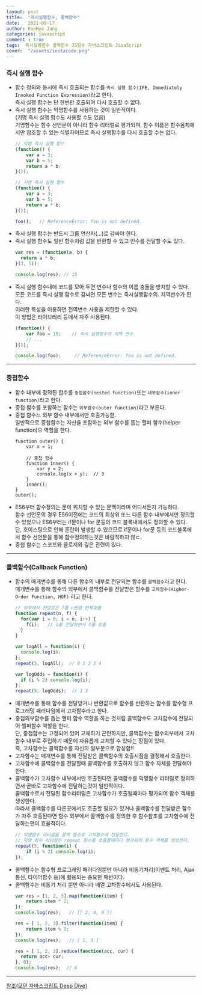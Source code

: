 ```yaml
---
layout: post
title:  "즉시실행함수, 콜백함수"
date:   2021-09-17
author: EunHye Jung
categories: javascript
comment : true
tags:  즉시실행함수 콜백함수 JS함수 자바스크립트 JavaScript
cover:  "/assets/instacode.png"
---
```

    
### 즉시 실행 함수      
    
* 함수 정의와 동시에 즉시 호출되는 함수를 `즉시 실행 함수(IFE, Immediately Invoked Function Expression)`라고 한다.  
  즉시 실행 함수는 단 한번만 호출되며 다시 호출할 수 없다.   
* 즉시 실행 함수는 익명함수를 사용하는 것이 일반적이다.  
  (기명 즉시 실행 함수도 사용할 수도 있음)    
  기명함수는 함수 선언문이 아니라 함수 리터럴로 평가되며, 함수 이름은 함수몸체에서만 참조할 수 있는 식별자이므로 즉시 실행함수를 다시 호출할 수는 없다.  
  ```javascript
  // 익명 즉시 실행 함수
  (function() {
      var a = 3;
      var b = 5;
      return a * b;
  }());
  
  // 기명 즉시 실행 함수
  (function() {
      var a = 3;
      var b = 5;
      return a * b;
  }());   
  
  foo();   // ReferenceError: foo is not defined.   
  ```       
* 즉시 실행 함수는 반드시 그룹 연산자(...)로 감싸야 한다.  
* 즉시 실행 함수도 일반 함수처럼 값을 반환할 수 있고 인수를 전달할 수도 있다.
  ```javascript   
  var res = (function(a, b) {
    return a * b;
  }(3, 5));   
  
  console.log(res); // 15
  ```     
 * 즉시 실행 함수내에 코드를 모아 두면 변수나 함수의 이름 충돌을 방지할 수 있다.  
   모든 코드를 즉시 실행 함수로 감싸면 모든 변수는 즉시실행함수의. 지역변수가 된다.   
   이러한 특성을 이용하면 전역변수 사용을 제한할 수 있다.  
   이 방법은 라이브러리 등에서 자주 사용된다.
   ```javascript   
   (function() {
       var foo = 10;    // 즉시 실행함수의 지역 변수
       // ... 
   }());
   
   console.log(foo);     // ReferenceError: foo is not defined. 
   ```     
       
- - -       
    
    
### 중첩함수     
    
* 함수 내부에 정의된 합수를 `중첩함수(nested function)`또는 `내부함수(inner function)`라고 한다.   
* 중첩 함수를 포함하는 함수는 `외부함수(outer function)`라고 부른다.   
* 중첩 함수느 외부 함수 내부에서만 호출가능핟.  
  일반적으로 중첩함수는 자신을 포함하는 외부 함수를 돕는 헬퍼 함수(helper function)으 역할을 한다.
  ```javascript.  
  function outer() {
      var x = 1;
      
      // 중첩 함수
      function inner() {
          var y = 2;
          console.log(x + y);  // 3 
      }
      inner();
  }
  outer();      
  ```     
* ES6부터 함수정의는 문이 위치할 수 있는 문맥이라며 어디서든지 가능하다.  
  함수 선언문의 경우 ES6이전에는 코드의 최상위 또느 다른 함수 내부에서만 정의할 수 있었으나 ES6부터는 if문이나 for 문등의 코드 블록내에서도 정의할 수 있다.  
  단, 호이스팅으로 인해 혼란이 발생할 수 있으므로 if문이나 for문 등의 코드블록에서 함수 선언문을 통해 함수정의하는것은 바람직하지 않ㄷ.  
* 중첩 함수는 스코프와 클로저와 깊은 관련이 있다.   
      
       
- - -   
   
     
### 콜백함수(Callback Function)    
    
* 함수의 매개변수를 통해 다른 함수의 내부로 전달되는 함수를 `콜백함수`라고 한다.  
  매개변수를 통해 함수의 외부에서 콜백함수를 전달받은 함수를 `고차함수(Higher-Order Function, HOF)` 라고 한다.
  ```javascript   
  // 외부에서 전달받은 f를 n만큼 반복호출
  function repeat(n, f) {
    for(var i = 0; i < n; i++) {
      f(i);   // i를 전달하면서 f를 호출
    }
  }
  
  var logAll = function(i) {
    console.log(i);
  };
  repeat(5, logAll);  // 0 1 2 3 4 
  
  var logOdds = function(i) {
    if (i % 2) console.log(i);  
  };
  repeat(5, logOdds);  // 1 3
  ```   
* 매개변수를 통해 함수를 전달받거나 반환값으로 함수를 반환하는 함수를 함수형 프로그래밍 패러다임에서 고차함수라고 한다.   
* 중첩외부함수를 돕는 헬퍼 함수 역할을 하는 것처럼 콜백함수도 고차함수에 전달되어 헬퍼함수 역할을 한다.   
  단, 중첩함수는 고정되어 있어 교체하기 곤란하지만, 콜백함수는 함수외부에서 고차함수 내부로 주입하기 때문에 자유롭게 교체할 수 있다는 장점이 있다.   
  즉, 고차함수는 콜백함수를 자신의 일부분으로 합성함!!  
* 고차함수는 매개변수를 통해 전달받은 콜백함수의 호출시점을 결정해서 호출한다.  
* 고차함수에 콜백함수를 전달할때 콜백함수를 호출하지 않고 함수 자체를 전달해야 한다.  
* 콜백함수가 고차함수 내부에서만 호출된다면 콜백함수를 익명함수 리터럴로 정의하면서 곧바로 고차함수에 전달하는것이 일반적이다.    
  콜백함수로서 전달된 함수리터럴은 고차함수가 호출될때마다 평가되어 함수 객체를 생성한다.  
  따라서 콜백함수를 다른곳에서도 호출할 필요가 있거나 콜백함수를 전달받은 함수가 자주 호출된다면 함수 외부에서 콜백함수를 정의한 후 함수참조를 고차함수에 전달하는편이 효율적이다.
  ```javascript   
  // 익명함수 리터럴을 콜백 함수로 고차함수에 전달한다.  
  // 익명 함수 리터럴은 repeat 함수를 호출할때마다 평가되어 함수 객체를 생성한다.  
  repeat(5, function(i) {
      if (i % 2) console.log(i);  
  });
  ```   
* 콜백함수는 함수형 프로그래밍 패러다임뿐만 아니라 비동기처리(이벤트 처리, Ajax 통신, 타이머함수 등)에 활용되는 중요한 패턴이다.   
* 콜백함수는 비동기 처리 뿐만 아니라 배열 고차함수에서도 사용된다.
  ```javascript    
  var res = [1, 2, 3].map(function(item) {
      return item * 2;
  });
  console.log(res);   // [[ 2, 4, 6 ]]
  
  res = [ 1, 2, 3].filter(function(item) {
      return item % 2;
  });
  console.log(res);   // [ 1, 3 ]
  
  res = [ 1, 2, 3].reduce(function(acc, cur) {
    return acc+ cur;
  }, 0);
  console.log(res);  // 6
  ```     
      
       
- - -   
      
[참조(모던 자바스크립트 Deep Dive)](https://book.naver.com/bookdb/book_detail.nhn?bid=16710547)
   
   
